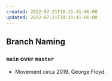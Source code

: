 ```yaml
---
created: 2022-07-21T10:31:41-06:00
updated: 2022-07-21T10:31:41-06:00
---
```




## Branch Naming

### `main` over `master`
- Movement circa 2019. George Floyd.




